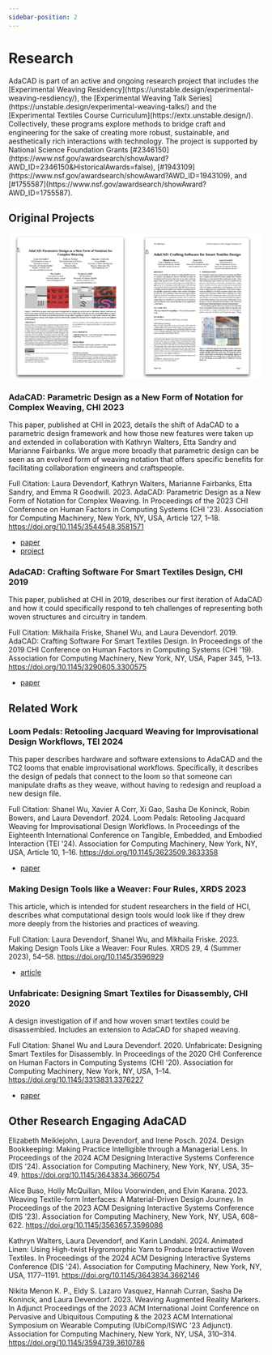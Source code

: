 ```yaml
---
sidebar-position: 2
---
```


# Research 

<div class="emph">
AdaCAD is part of an active and ongoing research project that includes the [Experimental Weaving Residency](https://unstable.design/experimental-weaving-resdiency/), the [Experimental Weaving Talk Series](https://unstable.design/experimental-weaving-talks/) and the [Experimental Textiles Course Curriculum](https://extx.unstable.design/). Collectively, these programs explore methods to bridge craft and engineering for the sake of creating more robust, sustainable, and aesthetically rich interactions with technology. The project is supported by National Science Foundation Grants [#2346150](https://www.nsf.gov/awardsearch/showAward?AWD_ID=2346150&HistoricalAwards=false), [#1943109](https://www.nsf.gov/awardsearch/showAward?AWD_ID=1943109), and [#1755587](https://www.nsf.gov/awardsearch/showAward?AWD_ID=1755587). 
</div>


## Original Projects
![file](./resources/publication_image_comp.png)


### AdaCAD: Parametric Design as a New Form of Notation for Complex Weaving, CHI 2023
This paper, published at CHI in 2023, details the shift of AdaCAD to a parametric design framework and how those new features were taken up and extended in collaboration with Kathryn Walters, Etta Sandry and Marianne Fairbanks. We argue more broadly that parametric design can be seen as an evolved form of weaving notation that offers specific benefits for facilitating collaboration engineers and craftspeople. 

Full Citation: Laura Devendorf, Kathryn Walters, Marianne Fairbanks, Etta Sandry, and Emma R Goodwill. 2023. AdaCAD: Parametric Design as a New Form of Notation for Complex Weaving. In Proceedings of the 2023 CHI Conference on Human Factors in Computing Systems (CHI '23). Association for Computing Machinery, New York, NY, USA, Article 127, 1–18. https://doi.org/10.1145/3544548.3581571

- [paper](https://dl.acm.org/doi/10.1145/3544548.3581571)
- [project](https://unstable.design/parametric-design-as-weaving-notation/)


### AdaCAD: Crafting Software For Smart Textiles Design, CHI 2019
This paper, published at CHI in 2019, describes our first iteration of AdaCAD and how it could specifically respond to teh challenges of representing both woven structures and circuitry in tandem. 

Full Citation: Mikhaila Friske, Shanel Wu, and Laura Devendorf. 2019. AdaCAD: Crafting Software For Smart Textiles Design. In Proceedings of the 2019 CHI Conference on Human Factors in Computing Systems (CHI '19). Association for Computing Machinery, New York, NY, USA, Paper 345, 1–13. https://doi.org/10.1145/3290605.3300575

- [paper](https://doi.org/10.1145/3290605.3300575)


## Related Work

### Loom Pedals: Retooling Jacquard Weaving for Improvisational Design Workflows, TEI 2024
This paper describes hardware and software extensions to AdaCAD and the TC2 looms that enable improvisational workflows. Specifically, it describes the design of pedals that connect to the loom so that someone can manipulate drafts as they weave, without having to redesign and reupload a new design file. 

Full Citation: Shanel Wu, Xavier A Corr, Xi Gao, Sasha De Koninck, Robin Bowers, and Laura Devendorf. 2024. Loom Pedals: Retooling Jacquard Weaving for Improvisational Design Workflows. In Proceedings of the Eighteenth International Conference on Tangible, Embedded, and Embodied Interaction (TEI '24). Association for Computing Machinery, New York, NY, USA, Article 10, 1–16. https://doi.org/10.1145/3623509.3633358

- [paper](https://doi.org/10.1145/3623509.3633358)

### Making Design Tools like a Weaver: Four Rules, XRDS 2023
This article, which is intended for student researchers in the field of HCI, describes what computational design tools would look like if they drew more deeply from the histories and practices of weaving. 

Full Citation: Laura Devendorf, Shanel Wu, and Mikhaila Friske. 2023. Making Design Tools Like a Weaver: Four Rules. XRDS 29, 4 (Summer 2023), 54–58. https://doi.org/10.1145/3596929

- [article](https://doi.org/10.1145/3596929)

### Unfabricate: Designing Smart Textiles for Disassembly, CHI 2020
A design investigation of if and how woven smart textiles could be disassembled. Includes an extension to AdaCAD for shaped weaving.  

Full Citation: Shanel Wu and Laura Devendorf. 2020. Unfabricate: Designing Smart Textiles for Disassembly. In Proceedings of the 2020 CHI Conference on Human Factors in Computing Systems (CHI '20). Association for Computing Machinery, New York, NY, USA, 1–14. https://doi.org/10.1145/3313831.3376227
- [paper](https://doi.org/10.1145/3313831.3376227)




## Other Research Engaging AdaCAD

Elizabeth Meiklejohn, Laura Devendorf, and Irene Posch. 2024. Design Bookkeeping: Making Practice Intelligible through a Managerial Lens. In Proceedings of the 2024 ACM Designing Interactive Systems Conference (DIS '24). Association for Computing Machinery, New York, NY, USA, 35–49. https://doi.org/10.1145/3643834.3660754

Alice Buso, Holly McQuillan, Milou Voorwinden, and Elvin Karana. 2023. Weaving Textile-form Interfaces: A Material-Driven Design Journey. In Proceedings of the 2023 ACM Designing Interactive Systems Conference (DIS '23). Association for Computing Machinery, New York, NY, USA, 608–622. https://doi.org/10.1145/3563657.3596086

Kathryn Walters, Laura Devendorf, and Karin Landahl. 2024. Animated Linen: Using High-twist Hygromorphic Yarn to Produce Interactive Woven Textiles. In Proceedings of the 2024 ACM Designing Interactive Systems Conference (DIS '24). Association for Computing Machinery, New York, NY, USA, 1177–1191. https://doi.org/10.1145/3643834.3662146

Nikita Menon K. P., Eldy S. Lazaro Vasquez, Hannah Curran, Sasha De Koninck, and Laura Devendorf. 2023. Weaving Augmented Reality Markers. In Adjunct Proceedings of the 2023 ACM International Joint Conference on Pervasive and Ubiquitous Computing & the 2023 ACM International Symposium on Wearable Computing (UbiComp/ISWC '23 Adjunct). Association for Computing Machinery, New York, NY, USA, 310–314. https://doi.org/10.1145/3594739.3610786

